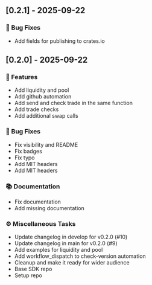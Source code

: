 ## [0.2.1] - 2025-09-22

### 🐛 Bug Fixes

- Add fields for publishing to crates.io
## [0.2.0] - 2025-09-22

### 🚀 Features

- Add liquidity and pool
- Add github automation
- Add send and check trade in the same function
- Add trade checks
- Add additional swap calls

### 🐛 Bug Fixes

- Fix visibility and README
- Fix badges
- Fix typo
- Add MIT headers
- Add MIT headers

### 📚 Documentation

- Fix documentation
- Add missing documentation

### ⚙️ Miscellaneous Tasks

- Update changelog in develop for v0.2.0 (#10)
- Update changelog in main for v0.2.0 (#9)
- Add examples for liquidity and pool
- Add workflow_dispatch to check-version automation
- Cleanup and make it ready for wider audience
- Base SDK repo
- Setup repo
